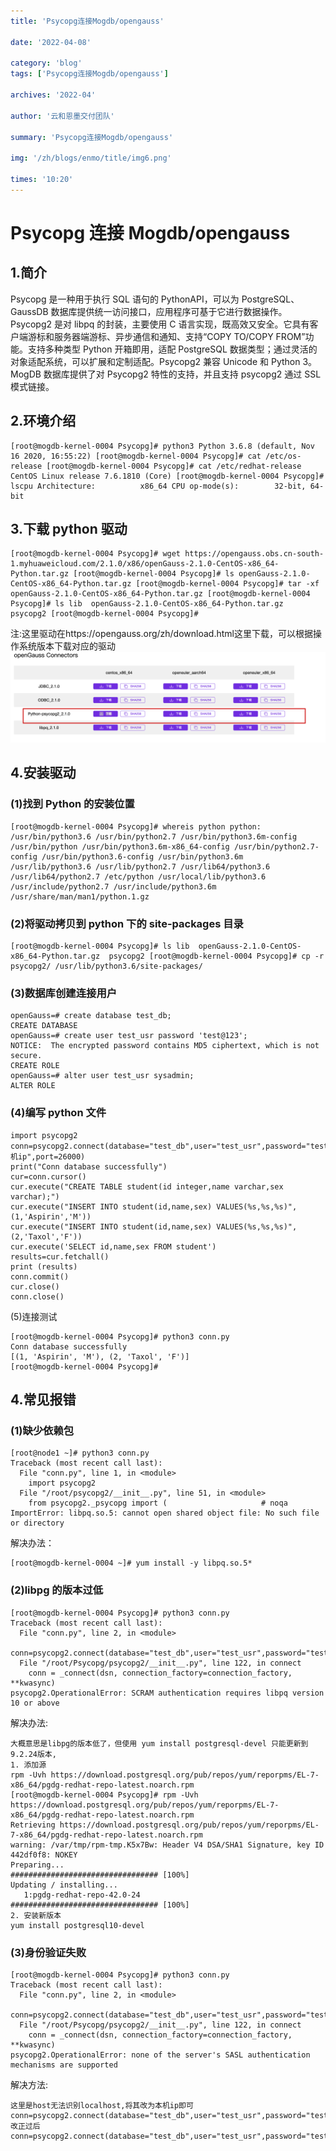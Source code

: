 ```yaml
---
title: 'Psycopg连接Mogdb/opengauss'

date: '2022-04-08'

category: 'blog'
tags: ['Psycopg连接Mogdb/opengauss']

archives: '2022-04'

author: '云和恩墨交付团队'

summary: 'Psycopg连接Mogdb/opengauss'

img: '/zh/blogs/enmo/title/img6.png'

times: '10:20'
---
```


# Psycopg 连接 Mogdb/opengauss

## 1.简介

Psycopg 是一种用于执行 SQL 语句的 PythonAPI，可以为 PostgreSQL、GaussDB 数据库提供统一访问接口，应用程序可基于它进行数据操作。Psycopg2 是对 libpq 的封装，主要使用 C 语言实现，既高效又安全。它具有客户端游标和服务器端游标、异步通信和通知、支持“COPY TO/COPY FROM”功能。支持多种类型 Python 开箱即用，适配 PostgreSQL 数据类型；通过灵活的对象适配系统，可以扩展和定制适配。Psycopg2 兼容 Unicode 和 Python 3。MogDB 数据库提供了对 Psycopg2 特性的支持，并且支持 psycopg2 通过 SSL 模式链接。

## 2.环境介绍

```
[root@mogdb-kernel-0004 Psycopg]# python3 Python 3.6.8 (default, Nov 16 2020, 16:55:22) [root@mogdb-kernel-0004 Psycopg]# cat /etc/os-release [root@mogdb-kernel-0004 Psycopg]# cat /etc/redhat-release CentOS Linux release 7.6.1810 (Core) [root@mogdb-kernel-0004 Psycopg]# lscpu Architecture:          x86_64 CPU op-mode(s):        32-bit, 64-bit
```

## 3.下载 python 驱动

```
[root@mogdb-kernel-0004 Psycopg]# wget https://opengauss.obs.cn-south-1.myhuaweicloud.com/2.1.0/x86/openGauss-2.1.0-CentOS-x86_64-Python.tar.gz [root@mogdb-kernel-0004 Psycopg]# ls openGauss-2.1.0-CentOS-x86_64-Python.tar.gz [root@mogdb-kernel-0004 Psycopg]# tar -xf openGauss-2.1.0-CentOS-x86_64-Python.tar.gz [root@mogdb-kernel-0004 Psycopg]# ls lib  openGauss-2.1.0-CentOS-x86_64-Python.tar.gz  psycopg2 [root@mogdb-kernel-0004 Psycopg]#
```

注:这里驱动在https://opengauss.org/zh/download.html这里下载，可以根据操作系统版本下载对应的驱动
<img src='./images/20220330-26a4d82f-650b-49dc-a859-630df55c0aa2.png'>

## 4.安装驱动

### (1)找到 Python 的安装位置

```
[root@mogdb-kernel-0004 Psycopg]# whereis python python: /usr/bin/python3.6 /usr/bin/python2.7 /usr/bin/python3.6m-config /usr/bin/python /usr/bin/python3.6m-x86_64-config /usr/bin/python2.7-config /usr/bin/python3.6-config /usr/bin/python3.6m /usr/lib/python3.6 /usr/lib/python2.7 /usr/lib64/python3.6 /usr/lib64/python2.7 /etc/python /usr/local/lib/python3.6 /usr/include/python2.7 /usr/include/python3.6m /usr/share/man/man1/python.1.gz
```

### (2)将驱动拷贝到 python 下的 site-packages 目录

```
[root@mogdb-kernel-0004 Psycopg]# ls lib  openGauss-2.1.0-CentOS-x86_64-Python.tar.gz  psycopg2 [root@mogdb-kernel-0004 Psycopg]# cp -r psycopg2/ /usr/lib/python3.6/site-packages/
```

### (3)数据库创建连接用户

```
openGauss=# create database test_db;
CREATE DATABASE
openGauss=# create user test_usr password 'test@123';
NOTICE:  The encrypted password contains MD5 ciphertext, which is not secure.
CREATE ROLE
openGauss=# alter user test_usr sysadmin;
ALTER ROLE
```

### (4)编写 python 文件

```
import psycopg2
conn=psycopg2.connect(database="test_db",user="test_usr",password="test@123",host="本机ip",port=26000)
print("Conn database successfully")
cur=conn.cursor()
cur.execute("CREATE TABLE student(id integer,name varchar,sex varchar);")
cur.execute("INSERT INTO student(id,name,sex) VALUES(%s,%s,%s)",(1,'Aspirin','M'))
cur.execute("INSERT INTO student(id,name,sex) VALUES(%s,%s,%s)",(2,'Taxol','F'))
cur.execute('SELECT id,name,sex FROM student')
results=cur.fetchall()
print (results)
conn.commit()
cur.close()
conn.close()
```

(5)连接测试

```
[root@mogdb-kernel-0004 Psycopg]# python3 conn.py
Conn database successfully
[(1, 'Aspirin', 'M'), (2, 'Taxol', 'F')]
[root@mogdb-kernel-0004 Psycopg]#
```

## 4.常见报错

### (1)缺少依赖包

```
[root@node1 ~]# python3 conn.py
Traceback (most recent call last):
  File "conn.py", line 1, in <module>
    import psycopg2
  File "/root/psycopg2/__init__.py", line 51, in <module>
    from psycopg2._psycopg import (                     # noqa
ImportError: libpq.so.5: cannot open shared object file: No such file or directory
```

解决办法：

```
[root@mogdb-kernel-0004 ~]# yum install -y libpq.so.5*
```

### (2)libpg 的版本过低

```
[root@mogdb-kernel-0004 Psycopg]# python3 conn.py
Traceback (most recent call last):
  File "conn.py", line 2, in <module>
    conn=psycopg2.connect(database="test_db",user="test_usr",password="test@123",host="localhost",port=26000)
  File "/root/Psycopg/psycopg2/__init__.py", line 122, in connect
    conn = _connect(dsn, connection_factory=connection_factory, **kwasync)
psycopg2.OperationalError: SCRAM authentication requires libpq version 10 or above
```

解决办法:

```
大概意思是libpg的版本低了，但使用 yum install postgresql-devel 只能更新到 9.2.24版本,
1. 添加源
rpm -Uvh https://download.postgresql.org/pub/repos/yum/reporpms/EL-7-x86_64/pgdg-redhat-repo-latest.noarch.rpm
[root@mogdb-kernel-0004 Psycopg]# rpm -Uvh https://download.postgresql.org/pub/repos/yum/reporpms/EL-7-x86_64/pgdg-redhat-repo-latest.noarch.rpm
Retrieving https://download.postgresql.org/pub/repos/yum/reporpms/EL-7-x86_64/pgdg-redhat-repo-latest.noarch.rpm
warning: /var/tmp/rpm-tmp.K5x7Bw: Header V4 DSA/SHA1 Signature, key ID 442df0f8: NOKEY
Preparing...                          ################################# [100%]
Updating / installing...
   1:pgdg-redhat-repo-42.0-24         ################################# [100%]
2. 安装新版本
yum install postgresql10-devel

```

### (3)身份验证失败

```
[root@mogdb-kernel-0004 Psycopg]# python3 conn.py
Traceback (most recent call last):
  File "conn.py", line 2, in <module>
    conn=psycopg2.connect(database="test_db",user="test_usr",password="test@123",host="localhost",port=26000)
  File "/root/Psycopg/psycopg2/__init__.py", line 122, in connect
    conn = _connect(dsn, connection_factory=connection_factory, **kwasync)
psycopg2.OperationalError: none of the server's SASL authentication mechanisms are supported
```

解决方法:

```
这里是host无法识别localhost,将其改为本机ip即可
conn=psycopg2.connect(database="test_db",user="test_usr",password="test@123",host="localhost",port=26000)
改正过后
conn=psycopg2.connect(database="test_db",user="test_usr",password="test@123",host="172.16.0.xxx",port=26000)
```
